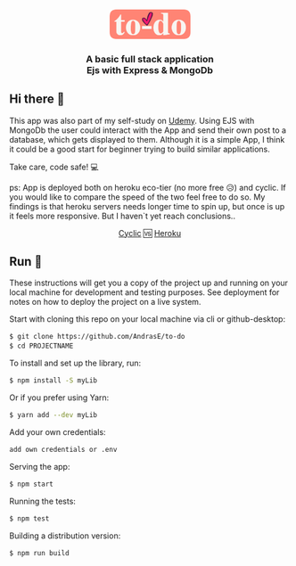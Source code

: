 <br>
<p align="center">
  <a href="https://andras-todo.cyclic.app/" target="_blank" rel="noopener noreferrer">
  <img src="https://github.com/AndrasE/raw-readme/blob/main/todo-readme-img.png?raw=true" width="145px">
  </a>
</p>
<h3 align="center">
 A basic full stack application
 <br> 
 Ejs with Express & MongoDb 
</h3>

## Hi there 👋

This app was also part of my self-study on <a href="https://www.udemy.com/course/the-complete-web-development-bootcamp" target="_blank" rel="noopener noreferrer">Udemy</a>. Using EJS with MongoDb the user could interact with the App and send their own post to a database, which gets displayed to them. Although it is a simple App, I think it could be a good start for beginner trying to build similar applications. 

Take care, code safe! 💻

ps: App is deployed both on heroku eco-tier (no more free 😥) and cyclic. If you would like to compare the speed of the two feel free to do so. My findings is that heroku servers needs longer time to spin up, but once is up it feels more responsive. But I haven`t yet reach conclusions.. <br>
<p align="center">
<a href="https://andras-todo.cyclic.app/" target="_blank" rel="noopener noreferrer">Cyclic</a>   🆚   <a href="https://andras-todo.herokuapp.com/" target="_blank" rel="noopener noreferrer">Heroku</a>
</p>

## Run 🚀
These instructions will get you a copy of the project up and running on your local machine for development and testing purposes. See deployment for notes on how to deploy the project on a live system.

Start with cloning this repo on your local machine via cli or github-desktop:

```sh
$ git clone https://github.com/AndrasE/to-do
$ cd PROJECTNAME
```
To install and set up the library, run:
```sh
$ npm install -S myLib
```

Or if you prefer using Yarn:
```sh
$ yarn add --dev myLib
```

Add your own credentials:
```sh
add own credentials or .env
```
Serving the app:
```sh
$ npm start
```
Running the tests:
```sh
$ npm test
```
Building a distribution version:
```sh
$ npm run build
```
